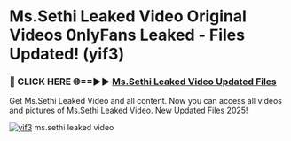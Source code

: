 # Ms.Sethi Leaked Video Original Videos 0nlyFans Leaked - Files Updated! (yif3)

<h3>🔴 CLICK HERE 🌐==►► <a href="https://tinyurl.com/x26r9saj" rel="nofollow">Ms.Sethi Leaked Video Updated Files</a></h3>

Get Ms.Sethi Leaked Video and all content. Now you can access all videos and pictures of Ms.Sethi Leaked Video. New Updated Files 2025!

[![yif3](https://i.imgur.com/LkgZPqh.gif)](https://tinyurl.com/x26r9saj)
ms.sethi leaked video